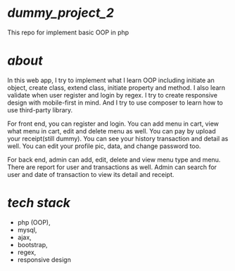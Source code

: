 # **_dummy_project_2_**
This repo for implement basic OOP in php

# **_about_**
In this web app, I try to implement what I learn OOP including initiate an object, create class, extend class, initiate property and method. I also learn validate when user register and login by regex. I try to create responsive design with mobile-first in mind. And I try to use composer to learn how to use third-party library.

For front end, you can register and login. You can add menu in cart, view what menu in cart, edit and delete menu as well. You can pay by upload your receipt(still dummy). You can see your history transaction and detail as well. You can edit your profile pic, data, and change password too. 

For back end, admin can add, edit, delete and view menu type and menu. There are report for user and transactions as well. Admin can search for user and date of transaction to view its detail and receipt.


# **_tech stack_**
* php (OOP),
* mysql,
* ajax,
* bootstrap,
* regex,
* responsive design
